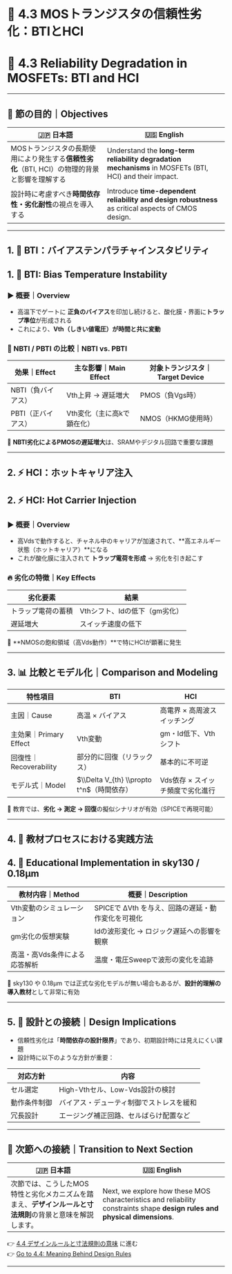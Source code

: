 # 📘 4.3 MOSトランジスタの信頼性劣化：BTIとHCI  
# 📘 4.3 Reliability Degradation in MOSFETs: BTI and HCI

---

## 🎯 節の目的｜Objectives

| 🇯🇵 日本語                                                                                          | 🇺🇸 English                                                                                           |
|-----------------------------------------------------------------------------------------------------|--------------------------------------------------------------------------------------------------------|
| MOSトランジスタの長期使用により発生する**信頼性劣化**（BTI, HCI）の物理的背景と影響を理解する      | Understand the **long-term reliability degradation mechanisms** in MOSFETs (BTI, HCI) and their impact. |
| 設計時に考慮すべき**時間依存性・劣化耐性**の視点を導入する                                           | Introduce **time-dependent reliability and design robustness** as critical aspects of CMOS design.    |

---

## 1. 🔌 BTI：バイアステンパラチャインスタビリティ  
## 1. 🔌 BTI: Bias Temperature Instability

### ▶ 概要｜Overview

- 高温下でゲートに **正負のバイアス**を印加し続けると、酸化膜・界面に**トラップ準位**が形成される  
- これにより、**Vth（しきい値電圧）が時間と共に変動**

### 🔹 NBTI / PBTI の比較｜NBTI vs. PBTI

| 効果｜Effect | 主な影響｜Main Effect      | 対象トランジスタ｜Target Device |
|-------------|----------------------------|------------------------------|
| NBTI（負バイアス） | Vth上昇 → 遅延増大             | PMOS（負Vgs時）              |
| PBTI（正バイアス） | Vth変化（主に高kで顕在化）      | NMOS（HKMG使用時）           |

📌 **NBTI劣化によるPMOSの遅延増大**は、SRAMやデジタル回路で重要な課題

---

## 2. ⚡ HCI：ホットキャリア注入  
## 2. ⚡ HCI: Hot Carrier Injection

### ▶ 概要｜Overview

- 高Vdsで動作すると、チャネル中のキャリアが加速されて、**高エネルギー状態（ホットキャリア）**になる  
- これが酸化膜に注入されて **トラップ電荷を形成** → 劣化を引き起こす

### 🔥 劣化の特徴｜Key Effects

| 劣化要素 | 結果 |
|----------|------|
| トラップ電荷の蓄積 | Vthシフト、Idの低下（gm劣化） |
| 遅延増大            | スイッチ速度の低下           |

📌 **NMOSの飽和領域（高Vds動作）**で特にHCIが顕著に発生

---

## 3. 📊 比較とモデル化｜Comparison and Modeling

| 特性項目 | BTI | HCI |
|----------|-----|-----|
| 主因｜Cause         | 高温 × バイアス      | 高電界 × 高周波スイッチング     |
| 主効果｜Primary Effect | Vth変動            | gm・Id低下、Vthシフト           |
| 回復性｜Recoverability | 部分的に回復（リラックス） | 基本的に不可逆                  |
| モデル式｜Model      | $\\Delta V_{th} \\propto t^n$（時間依存） | Vds依存 × スイッチ頻度で劣化進行 |

🧠 教育では、**劣化 → 測定 → 回復**の擬似シナリオが有効（SPICEで再現可能）

---

## 4. 🧪 教材プロセスにおける実践方法  
## 4. 🧪 Educational Implementation in sky130 / 0.18µm

| 教材内容｜Method | 概要｜Description |
|------------------|------------------|
| Vth変動のシミュレーション | SPICEで ΔVth を与え、回路の遅延・動作変化を可視化 |
| gm劣化の仮想実験 | Idの波形変化 → ロジック遅延への影響を観察         |
| 高温・高Vds条件による応答解析 | 温度・電圧Sweepで波形の変化を追跡               |

📌 sky130 や 0.18µm では正式な劣化モデルが無い場合もあるが、**設計的理解の導入教材**として非常に有効

---

## 5. 🧩 設計との接続｜Design Implications

- 信頼性劣化は「**時間依存の設計限界**」であり、初期設計時には見えにくい課題  
- 設計時に以下のような方針が重要：

| 対応方針 | 内容 |
|----------|------|
| セル選定 | High-Vthセル、Low-Vds設計の検討 |
| 動作条件制御 | バイアス・デューティ制御でストレスを緩和 |
| 冗長設計 | エージング補正回路、セルばらけ配置など |

---

## 🔄 次節への接続｜Transition to Next Section

| 🇯🇵 日本語 | 🇺🇸 English |
|----------|-----------|
| 次節では、こうしたMOS特性と劣化メカニズムを踏まえ、**デザインルールと寸法規則**の背景と意味を解説します。 | Next, we explore how these MOS characteristics and reliability constraints shape **design rules and physical dimensions**. |

👉 [4.4 デザインルールと寸法規則の意味](4.4_design_rules.md) に進む  
👉 [Go to 4.4: Meaning Behind Design Rules](4.4_design_rules.md)

---
